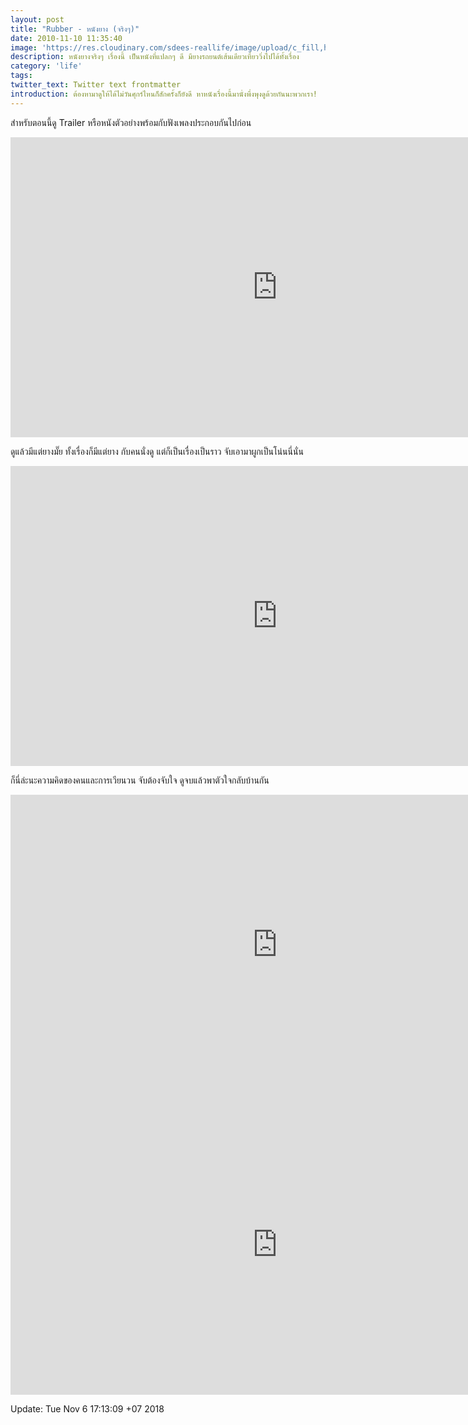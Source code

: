 ```yaml
---
layout: post
title: "Rubber - หนังยาง (จริงๆ)"
date: 2010-11-10 11:35:40
image: 'https://res.cloudinary.com/sdees-reallife/image/upload/c_fill,h_399,w_760/v1518425413/Rubber_dvd-sleeve.jpg'
description: หนังยางจริงๆ เรื่องนี้ เป็นหนังที่แปลกๆ ดี มียางรถยนต์เส้นเดียวเที่ยววิ่งไปได้ทั้งเรื่อง
category: 'life'
tags:
twitter_text: Twitter text frontmatter
introduction: ต้องหามาดูให้ได้ไม่วันศุกร์ไหนก็สักครั้งก็ยังดี หาหนังเรื่องนี้มานั่งพึ่งพุงดูด้วยกันนะพวกเรา!
---
```

สำหรับตอนนี้ดู Trailer หรือหนังตัวอย่างพร้อมกับฟังเพลงประกอบกันไปก่อน

<iframe width="853" height="480" src="https://www.youtube.com/embed/IVZ0B4iDS8w" frameborder="0" allow="accelerometer; autoplay; encrypted-media; gyroscope; picture-in-picture" allowfullscreen></iframe>

ดูแล้วมีแต่ยางมั๊ย ทั้งเรื่องก็มีแต่ยาง กับคนนั่งดู แต่ก็เป็นเรื่องเป็นราว จับเอามาผูกเป็นโน่นนี่นั่น

<iframe width="853" height="480" src="https://www.youtube.com/embed/6s2uiPubmoA" frameborder="0" allow="accelerometer; autoplay; encrypted-media; gyroscope; picture-in-picture" allowfullscreen></iframe>

ก็นี่ล่ะนะความคิดของคนและการเวียนวน จับต้องจับใจ ดูจบแล้วพาตัวใจกลับบ้านกัน

<iframe width="853" height="480" src="https://www.youtube.com/embed/0m0KPqqnbqg?list=PLdwwXinKvHa_xqOmT3amqJNPB6Xt2JB9z" frameborder="0" allow="accelerometer; autoplay; encrypted-media; gyroscope; picture-in-picture" allowfullscreen></iframe>

<iframe width="853" height="480" src="https://www.youtube.com/embed/fagfZnBpZfU?list=PLdwwXinKvHa_xqOmT3amqJNPB6Xt2JB9z" frameborder="0" allow="accelerometer; autoplay; encrypted-media; gyroscope; picture-in-picture" allowfullscreen></iframe>

Update: Tue Nov  6 17:13:09 +07 2018
